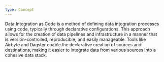 ```yaml
---
type: Concept
---
```


Data Integration as Code is a method of defining data integration processes using code, typically through declarative configurations. This approach allows for the creation of data pipelines and infrastructure in a manner that is version-controlled, reproducible, and easily manageable. Tools like Airbyte and Dagster enable the declarative creation of sources and destinations, making it easier to integrate data from various sources into a cohesive data stack.